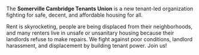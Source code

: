 The **Somerville Cambridge Tenants Union** is a new tenant-led organization fighting for safe, decent, and affordable housing for all.

Rent is skyrocketing, people are being displaced from their neighborhoods, and many renters live in unsafe or unsanitary housing because their landlords refuse to make repairs. We fight against poor conditions, landlord harassment, and displacement by building tenant power. Join us!
